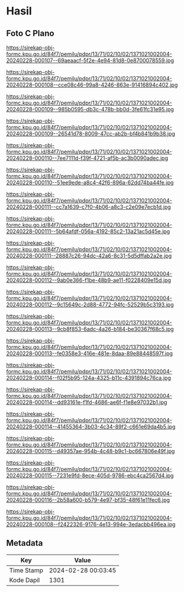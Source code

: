 # Hasil

## Foto C Plano

https://sirekap-obj-formc.kpu.go.id/84f7/pemilu/pdpr/13/71/02/10/02/1371021002004-20240228-000107--69aeaacf-5f2e-4e94-81d8-0e8700078559.jpg

https://sirekap-obj-formc.kpu.go.id/84f7/pemilu/pdpr/13/71/02/10/02/1371021002004-20240228-000108--cce08c46-99a8-4246-863e-91416894c402.jpg

https://sirekap-obj-formc.kpu.go.id/84f7/pemilu/pdpr/13/71/02/10/02/1371021002004-20240228-000109--985b0595-db3c-478b-bb0d-3fe61fc31e95.jpg

https://sirekap-obj-formc.kpu.go.id/84f7/pemilu/pdpr/13/71/02/10/02/1371021002004-20240228-000109--26541d78-8009-47cc-ab2b-bf4b841b9b38.jpg

https://sirekap-obj-formc.kpu.go.id/84f7/pemilu/pdpr/13/71/02/10/02/1371021002004-20240228-000110--7ee7111d-f39f-4721-af5b-ac3b0090adec.jpg

https://sirekap-obj-formc.kpu.go.id/84f7/pemilu/pdpr/13/71/02/10/02/1371021002004-20240228-000110--51ee9ede-a8c4-42f6-896a-62dd74ba44fe.jpg

https://sirekap-obj-formc.kpu.go.id/84f7/pemilu/pdpr/13/71/02/10/02/1371021002004-20240228-000111--cc7a1639-c7f0-4b06-a8c3-c2e09e7ecb1d.jpg

https://sirekap-obj-formc.kpu.go.id/84f7/pemilu/pdpr/13/71/02/10/02/1371021002004-20240228-000111--5b64afdf-056a-4192-85c2-13a21ac5d45e.jpg

https://sirekap-obj-formc.kpu.go.id/84f7/pemilu/pdpr/13/71/02/10/02/1371021002004-20240228-000111--28887c26-94dc-42a6-8c31-5d5dffab2a2e.jpg

https://sirekap-obj-formc.kpu.go.id/84f7/pemilu/pdpr/13/71/02/10/02/1371021002004-20240228-000112--9ab0e366-f1be-48b9-ae11-f0228409e15d.jpg

https://sirekap-obj-formc.kpu.go.id/84f7/pemilu/pdpr/13/71/02/10/02/1371021002004-20240228-000112--9c15649c-2d88-4772-94fc-52529b5c3193.jpg

https://sirekap-obj-formc.kpu.go.id/84f7/pemilu/pdpr/13/71/02/10/02/1371021002004-20240228-000113--9cb8f853-6adc-4a26-b184-be30367f68c5.jpg

https://sirekap-obj-formc.kpu.go.id/84f7/pemilu/pdpr/13/71/02/10/02/1371021002004-20240228-000113--fe0358e3-416e-481e-8daa-89e88448597f.jpg

https://sirekap-obj-formc.kpu.go.id/84f7/pemilu/pdpr/13/71/02/10/02/1371021002004-20240228-000114--f02f5b95-124a-4325-b11c-4391894c76ca.jpg

https://sirekap-obj-formc.kpu.go.id/84f7/pemilu/pdpr/13/71/02/10/02/1371021002004-20240228-000114--dd93161e-f1fd-4686-ae6f-f1e8e97032b1.jpg

https://sirekap-obj-formc.kpu.go.id/84f7/pemilu/pdpr/13/71/02/10/02/1371021002004-20240228-000114--41455364-3b03-4c34-89f2-c661e69da4b5.jpg

https://sirekap-obj-formc.kpu.go.id/84f7/pemilu/pdpr/13/71/02/10/02/1371021002004-20240228-000115--d49357ae-954b-4c48-b9c1-bc667806e49f.jpg

https://sirekap-obj-formc.kpu.go.id/84f7/pemilu/pdpr/13/71/02/10/02/1371021002004-20240228-000115--7231e9fd-8ece-405d-9786-ebc4ca2567d4.jpg

https://sirekap-obj-formc.kpu.go.id/84f7/pemilu/pdpr/13/71/02/10/02/1371021002004-20240228-000116--2b58a600-b579-4e97-bf35-48f61e11fec6.jpg

https://sirekap-obj-formc.kpu.go.id/84f7/pemilu/pdpr/13/71/02/10/02/1371021002004-20240228-000108--f2422326-9176-4e13-994e-3edacbb496ea.jpg


## Metadata

| Key        | Value               |
| ---------- | ------------------- |
| Time Stamp | 2024-02-28 00:03:45 |
| Kode Dapil | 1301                |



